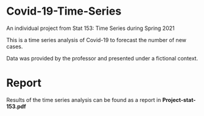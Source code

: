 # Covid-19-Time-Series
An individual project from Stat 153: Time Series during Spring 2021  

This is a time series analysis of Covid-19 to forecast the number of new cases.

Data was provided by the professor and presented under a fictional context.


# Report
Results of the time series analysis can be found as a report in **Project-stat-153.pdf**
